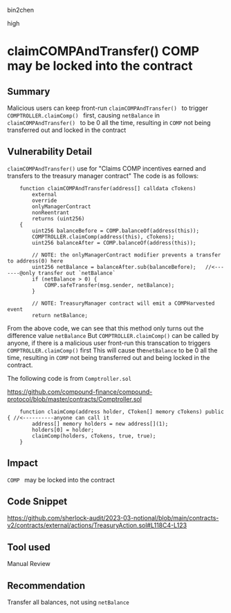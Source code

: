 bin2chen

high

# claimCOMPAndTransfer() COMP may be locked into the contract

## Summary
Malicious users can keep front-run `claimCOMPAndTransfer() ` to trigger `COMPTROLLER.claimComp() ` first, causing `netBalance` in `claimCOMPAndTransfer() ` to be 0 all the time, resulting in `COMP` not being transferred out and locked in the contract
## Vulnerability Detail
`claimCOMPAndTransfer()` use for "Claims COMP incentives earned and transfers to the treasury manager contract"
The code is as follows:
```solidity
    function claimCOMPAndTransfer(address[] calldata cTokens)
        external
        override
        onlyManagerContract
        nonReentrant
        returns (uint256)
    {
        uint256 balanceBefore = COMP.balanceOf(address(this));
        COMPTROLLER.claimComp(address(this), cTokens);
        uint256 balanceAfter = COMP.balanceOf(address(this));

        // NOTE: the onlyManagerContract modifier prevents a transfer to address(0) here
        uint256 netBalance = balanceAfter.sub(balanceBefore);   //<-------@only transfer out `netBalance`
        if (netBalance > 0) {
            COMP.safeTransfer(msg.sender, netBalance);
        }

        // NOTE: TreasuryManager contract will emit a COMPHarvested event
        return netBalance;
```

From the above code, we can see that this method only turns out the difference value `netBalance`
But `COMPTROLLER.claimComp()` can be called by anyone, if there is a malicious user front-run this transcation to triggers `COMPTROLLER.claimComp()` first 
This will cause the`netBalance` to be 0 all the time, resulting in `COMP` not being transferred out and being locked in the contract.

The following code is from `Comptroller.sol`

https://github.com/compound-finance/compound-protocol/blob/master/contracts/Comptroller.sol

```solidity
    function claimComp(address holder, CToken[] memory cTokens) public { //<----------anyone can call it
        address[] memory holders = new address[](1);
        holders[0] = holder;
        claimComp(holders, cTokens, true, true);
    }
```

## Impact

`COMP ` may be locked into the contract

## Code Snippet

https://github.com/sherlock-audit/2023-03-notional/blob/main/contracts-v2/contracts/external/actions/TreasuryAction.sol#L118C4-L123

## Tool used

Manual Review

## Recommendation

Transfer all balances, not using `netBalance`
